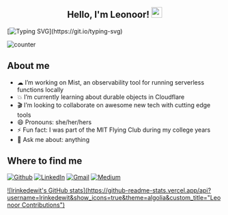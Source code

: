 <h2 align="center">Hello, I'm Leonoor! <img src="https://media.giphy.com/media/hvRJCLFzcasrR4ia7z/giphy.gif" width="25px"></h2>

[![Typing SVG](https://readme-typing-svg.herokuapp.com?color=%231CF7E3&size=28&duration=3400&width=1000&lines=Welcome+to+my+GitHub,+home+to+all+inventions.;Back+end+dev,+comfortable+throughout+the+stack.;Developer+on+Mist,+observability+tool+for+serverless.;Based+in+Amsterdam,+but+working+globally.)](https://git.io/typing-svg)

![counter](https://en6k3d9948ojyq1.m.pipedream.net)

## About me
- ☁ I’m working on Mist, an observability tool for running serverless functions locally
- 💥 I’m currently learning about durable objects in Cloudflare
- 🎬 I’m looking to collaborate on awesome new tech with cutting edge tools
- 😄 Pronouns: she/her/hers
- ⚡ Fun fact: I was part of the MIT Flying Club during my college years
- 💬 Ask me about: anything

## Where to find me 
[![Github](https://img.shields.io/badge/-Github-181717?style=for-the-badge&logo=Github&logoColor=white)](https://github.com/lrinkedewit)
[![LinkedIn](https://img.shields.io/badge/-LinkedIn-0077B5?style=for-the-badge&logo=LinkedIn&logoColor=white)](https://www.linkedin.com/in/leonoorrinkedewit/)
[![Gmail](https://img.shields.io/badge/Gmail-D14836?style=for-the-badge&logo=gmail&logoColor=white)](mailto:lrinkedewit@gmail.com)
[![Medium](https://img.shields.io/badge/Medium-12100E?style=for-the-badge&logo=medium&logoColor=white)](https://medium.com/@lrinkedewit/what-is-mist-3902e46f037c)

[![lrinkedewit's GitHub stats](https://github-readme-stats.vercel.app/api?username=lrinkedewit&show_icons=true&theme=algolia&custom_title="Leonoor Contributions")](https://github.com/lrinkedewit/github-readme-stats) 
